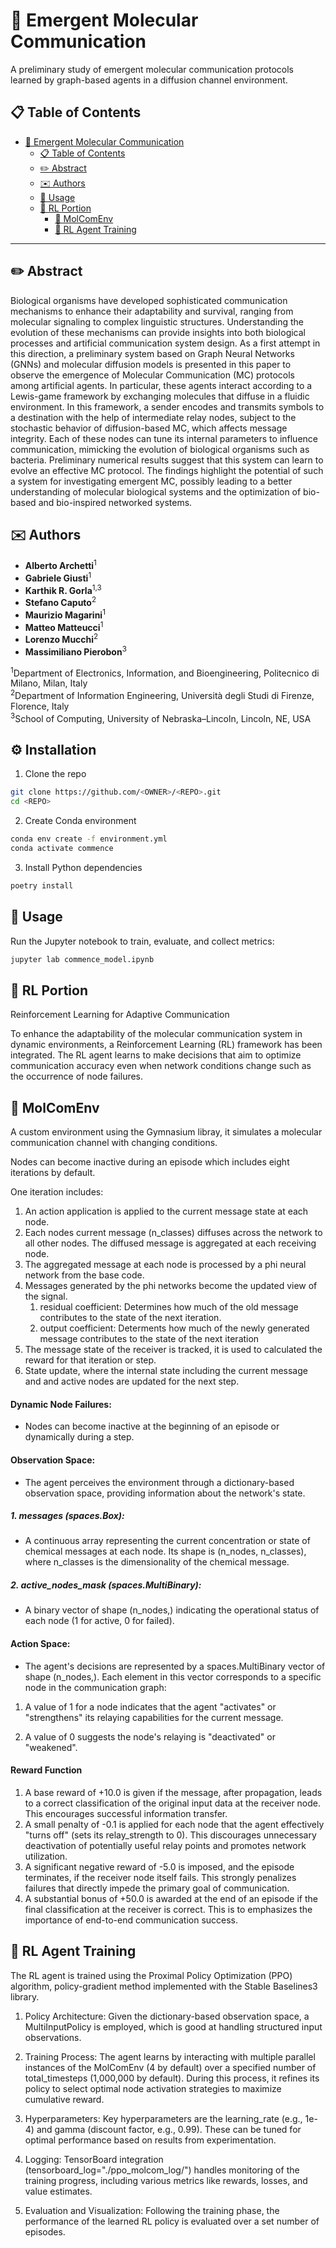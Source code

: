 # 🦠 Emergent Molecular Communication

A preliminary study of emergent molecular communication protocols learned by graph-based agents in a diffusion channel environment.

## 📋 Table of Contents

- [🦠 Emergent Molecular Communication](#-emergent-molecular-communication)
  - [📋 Table of Contents](#-table-of-contents)
  - [✏️ Abstract](#️-abstract)
  - [✉️ Authors](#️-authors)
  - [🚀 Usage](#-usage)
  - [🧠 RL Portion](#-rl-portion)
    - [🧪 MolComEnv](#-MolComEnv)
    - [🤖 RL Agent Training](#-rl-agent-training)
---

## ✏️ Abstract

Biological organisms have developed sophisticated communication mechanisms to enhance their adaptability and survival, ranging from molecular signaling to complex linguistic structures. Understanding the evolution of these mechanisms can provide insights into both biological processes and artificial communication system design. As a first attempt in this direction, a preliminary system based on Graph Neural Networks (GNNs) and molecular diffusion models is presented in this paper to observe the emergence of Molecular Communication (MC) protocols among artificial agents. In particular, these agents interact according to a Lewis-game framework by exchanging molecules that diffuse in a fluidic environment. In this framework, a sender encodes and transmits symbols to a destination with the help of intermediate relay nodes, subject to the stochastic behavior of diffusion-based MC, which affects message integrity. Each of these nodes can tune its internal parameters to influence communication, mimicking the evolution of biological organisms such as bacteria. Preliminary numerical results suggest that this system can learn to evolve an effective MC protocol. The findings highlight the potential of such a system for investigating emergent MC, possibly leading to a better understanding of molecular biological systems and the optimization of bio-based and bio-inspired networked systems.

## ✉️ Authors

- **Alberto Archetti**<sup>1</sup>  
- **Gabriele Giusti**<sup>1</sup>  
- **Karthik R. Gorla**<sup>1,3</sup>  
- **Stefano Caputo**<sup>2</sup>  
- **Maurizio Magarini**<sup>1</sup>  
- **Matteo Matteucci**<sup>1</sup>  
- **Lorenzo Mucchi**<sup>2</sup>  
- **Massimiliano Pierobon**<sup>3</sup>  

<sup>1</sup>Department of Electronics, Information, and Bioengineering, Politecnico di Milano, Milan, Italy  
<sup>2</sup>Department of Information Engineering, Università degli Studi di Firenze, Florence, Italy  
<sup>3</sup>School of Computing, University of Nebraska–Lincoln, Lincoln, NE, USA


## ⚙️ Installation
1. Clone the repo
```bash
git clone https://github.com/<OWNER>/<REPO>.git
cd <REPO>
```
2. Create Conda environment
```bash
conda env create -f environment.yml
conda activate commence
```
3. Install Python dependencies
```bash
poetry install
```

## 🚀 Usage
Run the Jupyter notebook to train, evaluate, and collect metrics:
```bash
jupyter lab commence_model.ipynb
```

## 🧠 RL Portion
Reinforcement Learning for Adaptive Communication

To enhance the adaptability of the molecular communication system in dynamic environments, a Reinforcement Learning (RL) framework has been integrated. The RL agent learns to make decisions that aim to optimize communication accuracy even when network conditions change such as the occurrence of node failures.

## 🧪 MolComEnv
A custom environment using the Gymnasium libray, it simulates a molecular communication channel with changing conditions.

Nodes can become inactive during an episode which includes eight iterations by default. 

One iteration includes: 
1. An action application is applied to the current message state at each node.
2. Each nodes current message (n_classes) diffuses across the network to all other nodes. The diffused message is aggregated at each receiving node.
3. The aggregated message at each node is processed by a phi neural network from the base code. 
4. Messages generated by the phi networks become the updated view of the signal.
    1. residual coefficient: Determines how much of the old message contributes to the state of the next iteration.
    2. output coefficient: Determents how much of the newly generated message contributes to the state of the next iteration
5. The message state of the receiver is tracked, it is used to calculated the reward for that iteration or step.
6. State update, where the internal state including the current message and and active nodes are updated for the next step.

#### Dynamic Node Failures:  
* Nodes can become inactive at the beginning of an episode or dynamically during a step.

#### Observation Space: 
* The agent perceives the environment through a dictionary-based observation space, providing information about the network's state.

##### 1. messages (spaces.Box): 
* A continuous array representing the current concentration or state of chemical messages at each node. Its shape is (n_nodes, n_classes), where n_classes is the dimensionality of the chemical message.
##### 2. active_nodes_mask (spaces.MultiBinary): 
* A binary vector of shape (n_nodes,) indicating the operational status of each node (1 for active, 0 for failed).


#### Action Space:
* The agent's decisions are represented by a spaces.MultiBinary vector of shape (n_nodes,). Each element in this vector corresponds to a specific node in the communication graph:

1. A value of 1 for a node indicates that the agent "activates" or "strengthens" its relaying capabilities for the current message.

2. A value of 0 suggests the node's relaying is "deactivated" or "weakened".


#### Reward Function
    
1. A base reward of +10.0 is given if the message, after propagation, leads to a correct classification of the original input data at the receiver node. This encourages successful information transfer. 
2. A small penalty of -0.1 is applied for each node that the agent effectively "turns off" (sets its relay_strength to 0). This discourages unnecessary deactivation of potentially useful relay points and promotes network utilization. 
3. A significant negative reward of -5.0 is imposed, and the episode terminates, if the receiver node itself fails. This strongly penalizes failures that directly impede the primary goal of communication. 
4. A substantial bonus of +50.0 is awarded at the end of an episode if the final classification at the receiver is correct. This is to emphasizes the importance of end-to-end communication success.


## 🤖 RL Agent Training
The RL agent is trained using the Proximal Policy Optimization (PPO) algorithm, policy-gradient method implemented with the Stable Baselines3 library.
    
1. Policy Architecture: Given the dictionary-based observation space, a MultiInputPolicy is employed, which is good at handling structured input observations.
    
2. Training Process: The agent learns by interacting with multiple parallel instances of the MolComEnv (4 by default) over a specified number of total_timesteps (1,000,000 by default). During this process, it refines its policy to select optimal node activation strategies to maximize cumulative reward.
    
3. Hyperparameters: Key hyperparameters are the learning_rate (e.g., 1e-4) and gamma (discount factor, e.g., 0.99). These can be tuned for optimal performance based on results from experimentation.

4. Logging: TensorBoard integration (tensorboard_log="./ppo_molcom_log/") handles monitoring of the training progress, including various metrics like rewards, losses, and value estimates.

5. Evaluation and Visualization: Following the training phase, the performance of the learned RL policy is evaluated over a set number of episodes. 